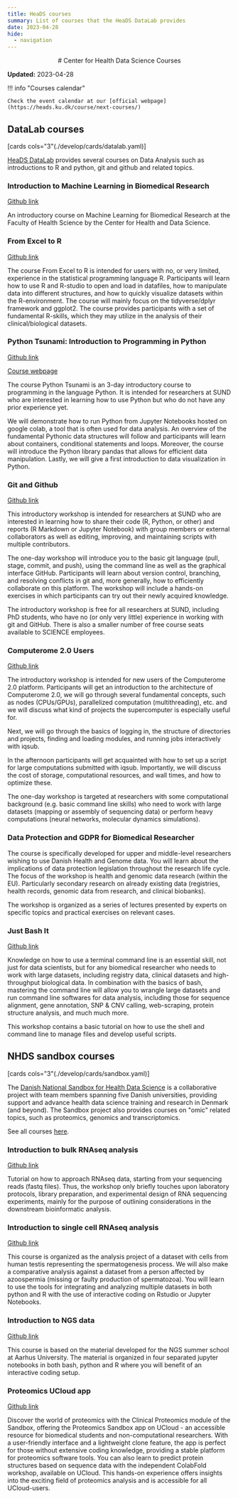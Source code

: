 ```yaml
---
title: HeaDS courses
summary: List of courses that the HeaDS DataLab provides
date: 2023-04-28
hide:
  - navigation
---
```


<!--
# Put above to hide navigation (left), toc (right) or footer (bottom)

hide:
  - navigation 
  - toc
  - footer 

# You should hide the navigation if there are no subsections
# You should hide the Table of Contents if there are no important titles
-->

<center>
# Center for Health Data Science Courses
</center>

**Updated:** 2023-04-28

!!! info "Courses calendar"

    Check the event calendar at our [official webpage](https://heads.ku.dk/course/next-courses/)   

## DataLab courses

[cards cols="3"(./develop/cards/datalab.yaml)]

[HeaDS DataLab](https://heads.ku.dk/datalab/) provides several courses on Data Analysis such as introductions to R and python, git and github and related topics.

### Introduction to Machine Learning in Biomedical Research

[Github link](https://github.com/Center-for-Health-Data-Science/IntroToML)

An introductory course on Machine Learning for Biomedical Research at the Faculty of Health Science by the Center for Health and Data Science.

### From Excel to R

[Github link](https://github.com/Center-for-Health-Data-Science/FromExceltoR)

The course From Excel to R is intended for users with no, or very limited, experience in the statistical programming language R. Participants will learn how to use R and R-studio to open and load in datafiles, how to manipulate data into different structures, and how to quickly visualize datasets within the R-environment. The course will mainly focus on the tidyverse/dplyr framework and ggplot2. The course provides participants with a set of fundamental R-skills, which they may utilize in the analysis of their clinical/biological datasets.

### Python Tsunami: Introduction to Programming in Python

[Github link](https://github.com/Center-for-Health-Data-Science/PythonTsunami)

[Course webpage](https://center-for-health-data-science.github.io/PythonTsunami/)

The course Python Tsunami is an 3-day introductory course to programming in the language Python. It is intended for researchers at SUND who are interested in learning how to use Python but who do not have any prior experience yet.

We will demonstrate how to run Python from Jupyter Notebooks hosted on google colab, a tool that is often used for data analysis. An overview of the fundamental Pythonic data structures will follow and participants will learn about containers, conditional statements and loops. Moreover, the course will introduce the Python library pandas that allows for efficient data manipulation. Lastly, we will give a first introduction to data visualization in Python.

### Git and Github

[Github link](https://github.com/Center-for-Health-Data-Science/git-GitHub-workshop)

This introductory workshop is intended for researchers at SUND who are interested in learning how to share their code (R, Python, or other) and reports (R Markdown or Jupyter Notebook) with group members or external collaborators as well as editing, improving, and maintaining scripts with multiple contributors. 

The one-day workshop will introduce you to the basic git language (pull, stage, commit, and push), using the command line as well as the graphical interface GitHub. Participants will learn about version control, branching, and resolving conflicts in git and, more generally, how to efficiently collaborate on this platform. The workshop will include a hands-on exercises in which participants can try out their newly acquired knowledge.

The introductory workshop is free for all researchers at SUND, including PhD students, who have no (or only very little) experience in working with git and GitHub. There is also a smaller number of free course seats available to SCIENCE employees. 

### Computerome 2.0 Users

[Github link](https://github.com/Center-for-Health-Data-Science/Computerome2.0Workshop)

The introductory workshop is intended for new users of the Computerome 2.0 platform. Participants will get an introduction to the architecture of Computerome 2.0, we will go through several fundamental concepts, such as nodes (CPUs/GPUs), parallelized computation (multithreading), etc. and we will discuss what kind of projects the supercomputer is especially useful for.

Next, we will go through the basics of logging in, the structure of directories and projects, finding and loading modules, and running jobs interactively with iqsub.

In the afternoon participants will get acquainted with how to set up a script for large computations submitted with iqsub. Importantly, we will discuss the cost of storage, computational resources, and wall times, and how to optimize these.

The one-day workshop is targeted at researchers with some computational background (e.g. basic command line skills) who need to work with large datasets (mapping or assembly of sequencing data) or perform heavy computations (neural networks, molecular dynamics simulations).

### Data Protection and GDPR for Biomedical Researcher
The course is specifically developed for upper and middle-level researchers wishing to use Danish Health and Genome data. You will learn about the implications of data protection legislation throughout the research life cycle. The focus of the workshop is health and genomic data research (within the EU). Particularly secondary research on already existing data (registries, health records, genomic data from research, and clinical biobanks).

The workshop is organized as a series of lectures presented by experts on specific topics and practical exercises on relevant cases.

### Just Bash It

[Github link](https://github.com/Center-for-Health-Data-Science/Just-Bash-It)

Knowledge on how to use a terminal command line is an essential skill, not just for data scientists, but for any biomedical researcher who needs to work with large datasets, including registry data, clinical datasets and high-throughput biological data. In combination with the basics of bash, mastering the command line will allow you to wrangle large datasets and run command line softwares for data analysis, including those for sequence alignment, gene annotation, SNP & CNV calling, web-scraping, protein structure analysis, and much much more.

This workshop contains a basic tutorial on how to use the shell and command line to manage files and develop useful scripts.

## NHDS sandbox courses

[cards cols="3"(./develop/cards/sandbox.yaml)]

The [Danish National Sandbox for Health Data Science](https://hds-sandbox.github.io/) is a collaborative project with team members spanning five Danish universities, providing support and advance health data science training and research in Denmark (and beyond). The Sandbox project also provides courses on "omic" related topics, such as proteomics, genomics and transcriptomics.

See all courses [here](https://hds-sandbox.github.io/modules/index.html). 

### Introduction to bulk RNAseq analysis 

[Github link](https://hds-sandbox.github.io/bulk_RNAseq_course/)

Tutorial on how to approach RNAseq data, starting from your sequencing reads (fastq files). Thus, the workshop only briefly touches upon laboratory protocols, library preparation, and experimental design of RNA sequencing experiments, mainly for the purpose of outlining considerations in the downstream bioinformatic analysis.

### Introduction to single cell RNAseq analysis

[Github link](https://hds-sandbox.github.io/scRNASeq_course/)

This course is organized as the analysis project of a dataset with cells from human testis representing the spermatogenesis process. We will also make a comparative analysis against a dataset from a person affected by azoospermia (missing or faulty production of spermatozoa). You will learn to use the tools for integrating and analyzing multiple datasets in both python and R with the use of interactive coding on Rstudio or Jupyter Notebooks.

### Introduction to NGS data

[Github link](https://hds-sandbox.github.io/NGS_summer_course_Aarhus/)

This course is based on the material developed for the NGS summer school at Aarhus University. The material is organized in four separated jupyter notebooks in both bash, python and R where you will benefit of an interactive coding setup.

### Proteomics UCloud app

[Github link](https://hds-sandbox.github.io/proteomics-course/index.html)

Discover the world of proteomics with the Clinical Proteomics module of the Sandbox, offering the Proteomics Sandbox app on UCloud - an accessible resource for biomedical students and non-computational researchers. With a user-friendly interface and a lightweight clone feature, the app is perfect for those without extensive coding knowledge, providing a stable platform for proteomics software tools. You can also learn to predict protein structures based on sequence data with the independent ColabFold workshop, available on UCloud. This hands-on experience offers insights into the exciting field of proteomics analysis and is accessible for all UCloud-users.

